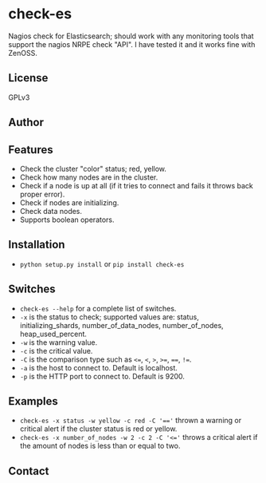 # check-es
Nagios check for Elasticsearch; should work with any monitoring tools that support the nagios NRPE check "API". I have tested it and it works fine with ZenOSS.

## License
GPLv3

## Author
 

## Features
* Check the cluster "color" status; red, yellow.
* Check how many nodes are in the cluster.
* Check if a node is up at all (if it tries to connect and fails it throws back proper error).
* Check if nodes are initializing.
* Check data nodes.
* Supports boolean operators.

## Installation
* `python setup.py install` or `pip install check-es`

## Switches
* `check-es --help` for a complete list of switches.
* `-x` is the status to check; supported values are: status, initializing_shards, number_of_data_nodes, number_of_nodes, heap_used_percent.
* `-w` is the warning value.
* `-c` is the critical value.
* `-C` is the comparison type such as `<=`, `<`, `>`, `>=`, `==`, `!=`.
* `-a` is the host to connect to. Default is localhost.
* `-p` is the HTTP port to connect to. Default is 9200.

## Examples
* `check-es -x status -w yellow -c red -C '=='` thrown a warning or critical alert if the cluster status is red or yellow.
* `check-es -x number_of_nodes -w 2 -c 2 -C '<='` throws a critical alert if the amount of nodes is less than or equal to two.

## Contact
